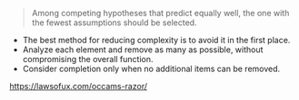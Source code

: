 > Among competing hypotheses that predict equally well, the one with the fewest assumptions should be selected.

- The best method for reducing complexity is to avoid it in the first place.
- Analyze each element and remove as many as possible, without compromising the overall function.
- Consider completion only when no additional items can be removed.


https://lawsofux.com/occams-razor/
